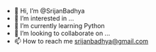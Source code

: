 - 👋 Hi, I’m @SrijanBadhya
- 👀 I’m interested in ...
- 🌱 I’m currently learning Python
- 💞️ I’m looking to collaborate on ...
- 📫 How to reach me srijanbadhya@gmail.com

<!---
SrijanBadhya/SrijanBadhya is a ✨ special ✨ repository because its `README.md` (this file) appears on your GitHub profile.
You can click the Preview link to take a look at your changes.
--->
